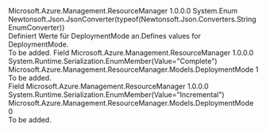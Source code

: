 <Type Name="DeploymentMode" FullName="Microsoft.Azure.Management.ResourceManager.Models.DeploymentMode">
  <TypeSignature Language="C#" Value="public enum DeploymentMode" />
  <TypeSignature Language="ILAsm" Value=".class public auto ansi sealed DeploymentMode extends System.Enum" />
  <TypeSignature Language="DocId" Value="T:Microsoft.Azure.Management.ResourceManager.Models.DeploymentMode" />
  <TypeSignature Language="VB.NET" Value="Public Enum DeploymentMode" />
  <TypeSignature Language="F#" Value="type DeploymentMode = " />
  <AssemblyInfo>
    <AssemblyName>Microsoft.Azure.Management.ResourceManager</AssemblyName>
    <AssemblyVersion>1.0.0.0</AssemblyVersion>
  </AssemblyInfo>
  <Base>
    <BaseTypeName>System.Enum</BaseTypeName>
  </Base>
  <Attributes>
    <Attribute>
      <AttributeName>Newtonsoft.Json.JsonConverter(typeof(Newtonsoft.Json.Converters.StringEnumConverter))</AttributeName>
    </Attribute>
  </Attributes>
  <Docs>
    <summary>
            <span data-ttu-id="084c3-101">Definiert Werte für DeploymentMode an.</span><span class="sxs-lookup"><span data-stu-id="084c3-101">Defines values for DeploymentMode.</span></span>
            </summary>
    <remarks>To be added.</remarks>
  </Docs>
  <Members>
    <Member MemberName="Complete">
      <MemberSignature Language="C#" Value="Complete" />
      <MemberSignature Language="ILAsm" Value=".field public static literal valuetype Microsoft.Azure.Management.ResourceManager.Models.DeploymentMode Complete = int32(1)" />
      <MemberSignature Language="DocId" Value="F:Microsoft.Azure.Management.ResourceManager.Models.DeploymentMode.Complete" />
      <MemberSignature Language="VB.NET" Value="Complete" />
      <MemberSignature Language="F#" Value="Complete = 1" Usage="Microsoft.Azure.Management.ResourceManager.Models.DeploymentMode.Complete" />
      <MemberType>Field</MemberType>
      <AssemblyInfo>
        <AssemblyName>Microsoft.Azure.Management.ResourceManager</AssemblyName>
        <AssemblyVersion>1.0.0.0</AssemblyVersion>
      </AssemblyInfo>
      <Attributes>
        <Attribute>
          <AttributeName>System.Runtime.Serialization.EnumMember(Value="Complete")</AttributeName>
        </Attribute>
      </Attributes>
      <ReturnValue>
        <ReturnType>Microsoft.Azure.Management.ResourceManager.Models.DeploymentMode</ReturnType>
      </ReturnValue>
      <MemberValue>1</MemberValue>
      <Docs>
        <summary>To be added.</summary>
      </Docs>
    </Member>
    <Member MemberName="Incremental">
      <MemberSignature Language="C#" Value="Incremental" />
      <MemberSignature Language="ILAsm" Value=".field public static literal valuetype Microsoft.Azure.Management.ResourceManager.Models.DeploymentMode Incremental = int32(0)" />
      <MemberSignature Language="DocId" Value="F:Microsoft.Azure.Management.ResourceManager.Models.DeploymentMode.Incremental" />
      <MemberSignature Language="VB.NET" Value="Incremental" />
      <MemberSignature Language="F#" Value="Incremental = 0" Usage="Microsoft.Azure.Management.ResourceManager.Models.DeploymentMode.Incremental" />
      <MemberType>Field</MemberType>
      <AssemblyInfo>
        <AssemblyName>Microsoft.Azure.Management.ResourceManager</AssemblyName>
        <AssemblyVersion>1.0.0.0</AssemblyVersion>
      </AssemblyInfo>
      <Attributes>
        <Attribute>
          <AttributeName>System.Runtime.Serialization.EnumMember(Value="Incremental")</AttributeName>
        </Attribute>
      </Attributes>
      <ReturnValue>
        <ReturnType>Microsoft.Azure.Management.ResourceManager.Models.DeploymentMode</ReturnType>
      </ReturnValue>
      <MemberValue>0</MemberValue>
      <Docs>
        <summary>To be added.</summary>
      </Docs>
    </Member>
  </Members>
</Type>